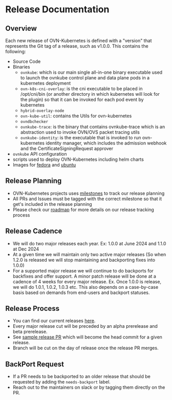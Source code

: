 # Release Documentation

## Overview

Each new release of OVN-Kubernetes is defined with a "version" that represents the Git tag of a release, such as v1.0.0. This contains the following:

* Source Code
* Binaries
    * `ovnkube`: which is our main single all-in-one binary executable used to launch the ovnkube control plane and data plane pods in a kubernetes deployment
    * `ovn-k8s-cni-overlay`: is the cni executable to be placed in /opt/cni/bin (or another directory in which kubernetes will look for the plugin) so that it can be invoked for each pod event by kubernetes
    * `hybrid-overlay-node`
    * `ovn-kube-util`: contains the Utils for ovn-kubernetes
    * `ovndbchecker`
    * `ovnkube-trace`: is the binary that contains ovnkube-trace which is an abstraction used to invoke OVN/OVS packet tracing utils
    * `ovnkube-identity`: is the executable that is invoked to run ovn-kubernetes identity manager, which includes the admission webhook and the CertificateSigningRequest approver
* `ovnkube` API configuration 
* scripts used to deploy OVN-Kubernetes including helm charts
* Images for [fedora](https://github.com/ovn-org/ovn-kubernetes/pkgs/container/ovn-kubernetes%2Fovn-kube-fedora) and [ubuntu](https://github.com/ovn-org/ovn-kubernetes/pkgs/container/ovn-kubernetes%2Fovn-kube-ubuntu)

## Release Planning

* OVN-Kubernetes projects uses [milestones](https://github.com/ovn-org/ovn-kubernetes/milestones) to track our release planning
* All PRs and Issues must be tagged with the correct milestone so that it get's included in the release planning
* Please check our [roadmap](https://github.com/orgs/ovn-org/projects/5/views/4) for more details on our release tracking process

## Release Cadence

* We will do two major releases each year. Ex: 1.0.0 at June 2024 and 1.1.0 at Dec 2024
* At a given time we will maintain only two active major releases
  (So when 1.2.0 is released we will stop maintaining and backporting fixes into 1.0.0)
* For a supported major release we will continue to do backports for backfixes and offer
  support. A minor patch release will be done at a cadence of 4 weeks for every major release.
  Ex. Once 1.0.0 is release, we will do 1.0.1, 1.0.2, 1.0.3 etc. This also depends on a case-by-case
  basis based on demands from end-users and backport statuses.

## Release Process

* You can find our current releases [here](https://github.com/ovn-org/ovn-kubernetes/releases).
* Every major release cut will be preceded by an alpha prerelease and beta prerelease.
* See [sample release PR](https://github.com/ovn-org/ovn-kubernetes/pull/4333) which
  will become the head commit for a given release.
* Branch will be cut on the day of release once the release PR merges.

## BackPort Request

* If a PR needs to be backported to an older release that should be requested
  by adding the `needs-backport` label.
* Reach out to the maintainers on slack or by tagging them directly on the PR.
